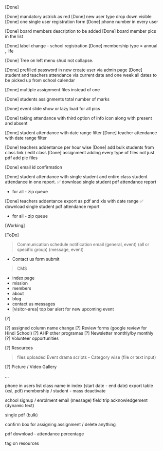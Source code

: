 [Done]

[Done] mandatory astrick as red
[Done] new user type drop down visible
[Done] one single user registration form
[Done] phone number in every user

[Done] board members description to be added
[Done] board member pics in the list

[Done] label change - school registration
[Done] membership type = annual , life 

[Done] Tree on left menu shud not collapse.

[Done] prefilled password in new create user via admin page
[Done] student and teachers attendance via current date and one week all dates to be picked up from school calendar

[Done] multiple assignment files instead of one

[Done] students assignments total number of marks

[Done] event slide show or lazy load for all pics

[Done] taking attendance with third option of info icon along with present and absent

[Done] student attendance with date range filter
[Done] teacher attendance with date range filter

[Done] teachers addentance per hour wise
[Done] add bulk students from class link / edit class
[Done] assignment adding every type of files not just pdf add pic files

[Done] email id confirmation

[Done] student attendance with single student and entire class student attendance in one report.
✅ download single student pdf attendance report
- for all - zip queue

[Done] teachers addentance export as pdf and xls  with date range
✅ download single student pdf attendance report
- for all - zip queue

[Working]

[ToDo]

> Communication
> schedule notification email (general, event) (all or specific group) (message, event)

- Contact us form submit

> CMS
- index page
- mission
- members
- about
- blog
- contact us messages
- [visitor-area] top bar alert for new upcoming event

[?]

[?] assigned column name change
[?] Review forms (google review for Hindi School)
[?] AHP other programas
[?] Newsletter monthly/by monthly 
[?] Volunteer opportunities

[?] Resources
> files uploaded
> Event drama scripts - Category wise (file or text input)

[?] Picture / Video Gallery 

...

phone in users list
class name in index (start date - end date)
export table (xsl, pdf)
membership / student - mass deactivate

school signup / enrolment email (message)
field trip acknowledgement (dynamic text)

single pdf (bulk)

confirm box for assigning assignment / delete anything

pdf download - attendance percentage

tag on resources